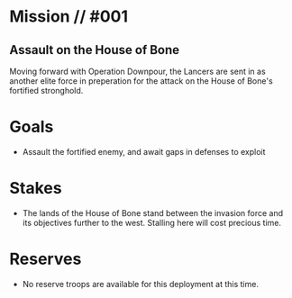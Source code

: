 # Mission // #001
## Assault on the House of Bone

Moving forward with Operation Downpour, the Lancers are sent in as another elite force in preperation for the attack on the House of Bone's fortified stronghold.

# Goals
- Assault the fortified enemy, and await gaps in defenses to exploit

# Stakes
- The lands of the House of Bone stand between the invasion force and its objectives further to the west. Stalling here will cost precious time.
# Reserves
- No reserve troops are available for this deployment at this time.
